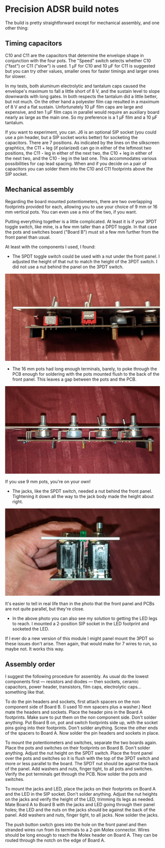 # Precision ADSR build notes

The build is pretty straightforward except for mechanical assembly, and one other thing:

## Timing capacitors

C10 and C11 are the capacitors that determine the envelope shape in conjunction with the four pots. The "Speed" switch selects whether C10 ("fast") or C11 ("slow") is used. 1 µF for C10 and 10 µF for C11 is suggested but you can try other values, smaller ones for faster timings and larger ones for slower.

In my tests, both aluminum electrolytic and tantalum caps caused the envelope's maximum to fall a little short of 8 V, and the sustain level to slope downwards with long gates. In both respects the tantalum did a little better, but not much. On the other hand a polyester film cap resulted in a maximum of 8 V and a flat sustain. Unfortunately 10 µF film caps are large and expensive, and ten 1 µF film caps in parallel would require an auxiliary board nearly as large as the main one. So my preference is a 1 µF film and a 10 µF tantalum.

If you want to experiment, you can. J6 is an optional SIP socket (you could use a pin header, but a SIP socket works better) for socketing the capacitors. There are 7 positions. As indicated by the lines on the silkscreen graphtics, the C11 + leg (if polarized) can go in either of the leftmost two positions, the C11 - leg in either of the next two, the C10 + leg in either of the next two, and the C10 - leg in the last one. This accommodates various possibilities for cap lead spacing. When and if you decide on a pair of capacitors you can solder them into the C10 and C11 footprints above the SIP socket.

## Mechanical assembly

Regarding the board mounted potentiometers, there are two overlapping footprints provided for each, allowing you to use your choice of 9 mm or 16 mm vertical pots. You can even use a mix of the two, if you want.

Putting everything together is a little complicated. At least it is if your 3PDT toggle switch, like mine, is a few mm taller than a DPDT toggle. In that case the pots and switches board ("Board B") must sit a few mm further from the front panel than usual.

At least with the components I used, I found:

* The SPDT toggle switch could be used with a nut under the front panel. I adjusted the height of that nut to match the height of the 3PDT switch. I did not use a nut behind the panel on the 3PDT switch.

![](../Images/PXL_20210831_000922493.jpg)

* The 16 mm pots had long enough terminals, barely, to poke through the PCB enough for soldering with the pots mounted flush to the back of the front panel. This leaves a gap between the pots and the PCB.

![](../Images/PXL_20210831_001017829.jpg)

If you use 9 mm pots, you're on your own!

* The jacks, like the SPDT switch, needed a nut behind the front panel. Tightening it down all the way to the jack body made the height about right. 

![](../Images/PXL_20210831_004139245.jpg)

It's easier to tell in real life than in the photo that the front panel and PCBs are not quite parallel, but they're close.

* In the above photo you can also see my solution to getting the LED legs to reach. I mounted a 2-position SIP socket in the LED footprint and socketed the LED.

If I ever do a new version of this module I might panel mount the 3PDT so these issues don't arise. Then again, that would make for 7 wires to run, so maybe not. It works this way.

## Assembly order

I suggest the following procedure for assembly. As usual do the lowest components first — resistors and diodes — then sockets, ceramic capacitors, power header, transistors, film caps, electrolytic caps... something like that.

To do the pin headers and sockets, first attach spacers on the non component side of Board B. (I used 10 mm spacers plus a washer.) Next mate the headers and sockets. Place the header pins in the Board A footprints. Make sure to put them on the non component side. Don't solder anything. Put Board B on, pot and switch footprints side up, with the socket pins going into their footprints. Don't solder anything. Screw the other ends of the spacers to Board A. Now solder the pin headers and sockets in place.

To mount the potentiometers and switches, separate the two boards again. Place the pots and switches on their footprints on Board B. Don't solder anything. Adjust the nut height on the SPDT switch. Place the front panel over the pots and switches so it is flush with the top of the 3PDT switch and more or less parallel to the board. The SPDT nut should be against the back of the panel. Add washers and nuts, finger tight, to all pots and switches. Verify the pot terminals get through the PCB. Now solder the pots and switches.

To mount the jacks and LED, place the jacks on their footprints on Board A and the LED in the SIP socket. Don't solder anything. Adjust the nut heights on the jacks and verify the height of the LED, trimming its legs as needed. Mate Board A to Board B with the jacks and LED going through their panel holes; the LED and the nuts on the jacks should be against the back of the panel. Add washers and nuts, finger tight, to all jacks. Now solder the jacks.

The push button switch goes into the hole on the front panel and then stranded wires run from its terminals to a 2-pin Molex connector. Wires should be long enough to reach the Molex header on Board A. They can be routed through the notch on the edge of Board A.
